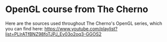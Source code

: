 # OpenGL course from The Cherno

Here are the sources used throughout The Cherno's OpenGL series, which you can 
find here: https://www.youtube.com/playlist?list=PLlrATfBNZ98foTJPJ_Ev03o2oq3-GGOS2